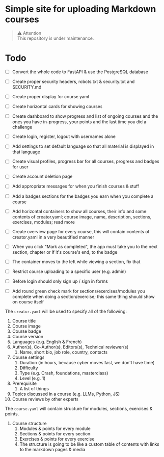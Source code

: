 # Simple site for uploading Markdown courses

> ⚠️ Attention<br>This repository is under maintenance.

# Todo
- [ ] Convert the whole code to FastAPI & use the PostgreSQL database
- [ ] Create proper security headers, robots.txt & security.txt and SECURITY.md 
- [ ] Create proper display for course.yaml
- [ ] Create horizontal cards for showing courses 
- [ ] Create dashboard to show progress and list of ongoing courses and the ones you have in-progress, your points and the last time you did a challenge 
- [ ] Create login, register, logout with usernames alone 
- [ ] Add settings to set default language so that all material is displayed in that language 
- [ ] Create visual profiles, progress bar for all courses, progress and badges for user
- [ ] Create account deletion page
- [ ] Add appropriate messages for when you finish courses & stuff
- [ ] Add a badges sections for the badges you earn when you complete a course 
- [ ] Add horizontal containers to show all courses, their info and some contents of creator.yaml; course image, name, description, sections, exercises, modules; read more 
- [ ] Create overview page for every course, this will contain contents of creator.yaml in a very beautified manner
- [ ] When you click "Mark as completed", the app must take you to the next section, chapter or if it's course's end, to the badge
- [ ] The container moves to the left while viewing a section, fix that
- [ ] Restrict course uploading to a specific user (e.g. admin)
- [ ] Before login should only sign up / sign in forms 
- [ ] Add round green check mark for sections/exercises/modules you complete when doing a section/exercise; this same thing should show on course itself  


The `creator.yaml` will be used to specify all of the following:
1. Course title
2. Course image 
3. Course badge 
4. Course version 
5. Languages (e.g. English & French)
6. Author(s), Co-Author(s), Editors(s), Technical reviewer(s)
	1. Name, short bio, job role, country, contacts 
7. Course settings
	1. Duration (in hours, because cyber moves fast, we don't have time)
	2. Difficulty 
	3. Type (e.g. Crash, foundations, masterclass)
	4. Level (e.g. 1)
8. Prerequisite 
	1. A list of things
9. Topics discussed in a course (e.g. LLMs, Python, JS)
10. Course reviews by other experts 


The `course.yaml` will contain structure for modules, sections, exercises & points. 
1. Course structure 
	1. Modules & points for every module
	2. Sections & points for every section
	3. Exercises & points for every exercise
	4. The structure is going to be like a custom table of contents with links to the markdown pages & media 


